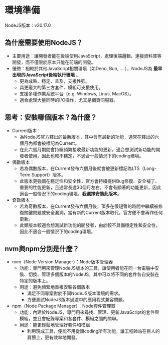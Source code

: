 # 環境準備
NodeJS版本：v20.17.0
## 為什麼需要使用NodeJS？
- 主要用途：讓開發者能在後端使用JavaScript，處理後端邏輯、連接資料庫等開發，而不僅限於原本只能在前端的開發。
- 優勢：相較於其他JavaScript相關環境（如Deno, Bun, ....），NodeJS為 __最早出現的JavaScript後端執行環境__ 。
    - 更為成熟、穩定、普及，支援性強。
    - 具更龐大的第三方套件、模組可支援使用。
    - 支援多種作業系統平台（e.g. Windows, Linus, MacOS）。
    - 適合處理大量同時的I/O操作，尤其是網頁伺服器。
## 思考：安裝哪個版本？為什麼？
- Current版本：
    - 為NodeJS官方釋出的最新版本，其中含有最新的功能，通常在釋出的六個月內都會被標記為Current。
    - 在此六個月期間會持續頻繁接收最新功能的更新，適合想測試新功能的開發者使用，因此也較不穩定，不適合一般情況下的coding環境。
- 偶數版本：
    - 若為偶數版本，在Current發布六個月後就會被更新標記為LTS（Long-Term Support）版本。
    - 此版本更強調在穩定性和安全性，官方會持續提供Bug修復、安全補丁、重要的性能更新，且通常長達30個月左右，不會有顯著的功能更新，因此適合一般情況下的coding環境，__我選擇安裝此版本__。
- 奇數版本：
    - 若為奇數版本，在Current發布六個月後，頂多在很短暫的時間中繼續被修復關鍵問題或安全漏洞，當有新的Current版本取代，官方便不會再作任何更新。
    - 此類版本較適合想測試新功能的開發者，由於較不具備穩定性和安全性，因此不適合一般情況下的coding環境。
## nvm與npm分別是什麼？
- nvm（Node Version Manager）：Node版本管理器
    - 功能：專門用來管理NodeJS版本的工具，讓使用者能在同一台電腦中安裝、切換、管理多個版本的NodeJS，其中可以將不同的套件各自安裝在特定的版本上。
    - 用途：避免頻繁地重複安裝各個版本
        - 滿足不同專案對於不同NodeJS版本環境的需求。
	    - 方便測試NodeJS版本過渡中的應用程式兼容問題。
- npm（Node Package Manager）：Node套件管理器
    - 功能：內建於NodeJS，專門用來尋找、管理、更新JavaScript的套件與模組，並且會紀錄專案和各套件、模組之間的關聯。
    - 用途：能更輕鬆地管理好套件和模組
        - 利用現成工具，便能不用從頭coding所有功能，讓工程師站在巨人的肩膀上，更有效率地開發。